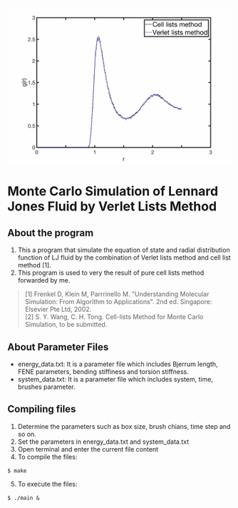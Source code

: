 ![Schmetical Diagram](https://github.com/wangshaoyun/LJ_Fluid_Verlet_list/blob/master/gr.jpg "Simulation System")
# Monte Carlo Simulation of Lennard Jones Fluid by Verlet Lists Method
## About the program
1. This a program that simulate the equation of state and radial distribution function of LJ fluid by the combination of Verlet lists method and cell list method [1]. 
2. This program is used to very the result of pure cell lists method forwarded by me.
>[1] Frenkel D, Klein M, Parrrinello M. "Understanding Molecular Simulation: From Algorithm to Applications". 2nd ed. Singapore: Elsevier Pte Ltd, 2002.  
>[2] S. Y. Wang, C. H. Tong. Cell-lists Method for Monte Carlo Simulation, to be submitted. 
 
## About Parameter Files 
+ energy_data.txt: It is a parameter file which includes Bjerrum length, FENE parameters, bending stiffiness and torsion stiffness.
+ system_data.txt: It is a parameter file which includes system, time, brushes parameter.  

## Compiling files
1. Determine the parameters such as box size, brush chians, time step and so on.
2. Set the parameters in energy_data.txt and system_data.txt
3. Open terminal and enter the current file content
4. To compile the files:
```
$ make
```
  
5. To execute the files:
```
$ ./main &
```





